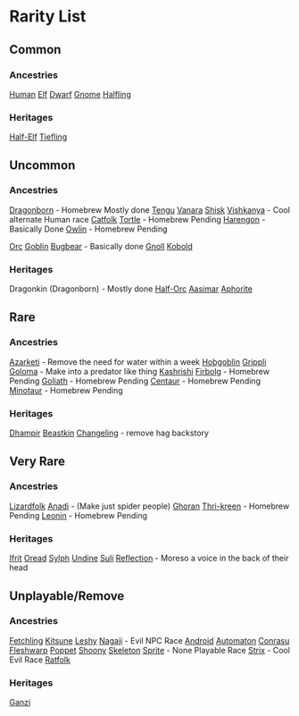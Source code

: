 # **Rarity List**
## **Common**
### Ancestries
[Human](https://2e.aonprd.com/Ancestries.aspx?ID=6)
[Elf](https://2e.aonprd.com/Ancestries.aspx?ID=2)
[Dwarf](https://2e.aonprd.com/Ancestries.aspx?ID=1)
[Gnome](https://2e.aonprd.com/Ancestries.aspx?ID=3)
[Halfling](https://2e.aonprd.com/Ancestries.aspx?ID=5)

### Heritages
[Half-Elf](https://2e.aonprd.com/Ancestries.aspx?ID=7)
[Tiefling](https://2e.aonprd.com/Ancestries.aspx?ID=26)

## **Uncommon**
### Ancestries
[Dragonborn](https://www.dndbeyond.com/races/16-dragonborn) - Homebrew Mostly done
[Tengu](https://2e.aonprd.com/Ancestries.aspx?ID=21)
[Vanara](https://2e.aonprd.com/Ancestries.aspx?ID=55)
[Shisk](https://2e.aonprd.com/Ancestries.aspx?ID=47)
[Vishkanya](https://2e.aonprd.com/Ancestries.aspx?ID=56) - Cool alternate Human race
[Catfolk](https://2e.aonprd.com/Ancestries.aspx?ID=17)
[Tortle](https://www.dndbeyond.com/races/1026404-tortle) - Homebrew Pending
[Harengon](https://www.dndbeyond.com/races/814914-harengon) - Basically Done
[Owlin](https://www.dndbeyond.com/races/883673-owlin) - Homebrew Pending

[Orc](https://2e.aonprd.com/Ancestries.aspx?ID=19)
[Goblin](https://2e.aonprd.com/Ancestries.aspx?ID=4)
[Bugbear](https://www.dndbeyond.com/races/1026380-bugbear) - Basically done
[Gnoll](https://2e.aonprd.com/Ancestries.aspx?ID=44)
[Kobold](https://2e.aonprd.com/Ancestries.aspx?ID=18)

### Heritages
Dragonkin (Dragonborn) - Mostly done
[Half-Orc](https://2e.aonprd.com/Ancestries.aspx?ID=8)
[Aasimar](https://2e.aonprd.com/Ancestries.aspx?ID=24)
[Aphorite](https://2e.aonprd.com/Ancestries.aspx?ID=28)

## **Rare**
### Ancestries
[Azarketi](https://2e.aonprd.com/Ancestries.aspx?ID=41) - Remove the need for water within a week
[Hobgoblin](https://2e.aonprd.com/Ancestries.aspx?ID=13)
[Grippli](https://2e.aonprd.com/Ancestries.aspx?ID=46)
[Goloma](https://2e.aonprd.com/Ancestries.aspx?ID=45) - Make into a predator like thing
[Kashrishi](https://2e.aonprd.com/Ancestries.aspx?ID=53)
[Firbolg](https://www.dndbeyond.com/races/1026387-firbolg) - Homebrew Pending
[Goliath](https://www.dndbeyond.com/races/1026392-goliath) - Homebrew Pending
[Centaur](https://www.dndbeyond.com/races/1026381-centaur) - Homebrew Pending
[Minotaur](https://www.dndbeyond.com/races/1026397-minotaur) - Homebrew Pending

### Heritages
[Dhampir](https://2e.aonprd.com/Ancestries.aspx?ID=23)
[Beastkin](https://2e.aonprd.com/Ancestries.aspx?ID=29)
[Changeling](https://2e.aonprd.com/Ancestries.aspx?ID=22) - remove hag backstory

## **Very Rare**
### Ancestries
[Lizardfolk](https://2e.aonprd.com/Ancestries.aspx?ID=15)
[Anadi](https://2e.aonprd.com/Ancestries.aspx?ID=42) - (Make just spider people)
[Ghoran](https://2e.aonprd.com/Ancestries.aspx?ID=52)
[Thri-kreen](https://www.dndbeyond.com/races/1121699-thri-kreen) - Homebrew Pending
[Leonin](https://www.dndbeyond.com/races/410992-leonin) - Homebrew Pending

### Heritages
[Ifrit](https://2e.aonprd.com/Ancestries.aspx?ID=33)
[Oread](https://2e.aonprd.com/Ancestries.aspx?ID=34)
[Sylph](https://2e.aonprd.com/Ancestries.aspx?ID=36)
[Undine](https://2e.aonprd.com/Ancestries.aspx?ID=37)
[Suli](https://2e.aonprd.com/Ancestries.aspx?ID=35)
[Reflection]([Reflection](https://2e.aonprd.com/Ancestries.aspx?ID=51)) - Moreso a voice in the back of their head

## **Unplayable/Remove**
### Ancestries
[Fetchling](https://2e.aonprd.com/Ancestries.aspx?ID=30)
[Kitsune](https://2e.aonprd.com/Ancestries.aspx?ID=38)
[Leshy](https://2e.aonprd.com/Ancestries.aspx?ID=14)
[Nagaji](https://2e.aonprd.com/Ancestries.aspx?ID=54) - Evil NPC Race
[Android](https://2e.aonprd.com/Ancestries.aspx?ID=27)
[Automaton](https://2e.aonprd.com/Ancestries.aspx?ID=48)
[Conrasu](https://2e.aonprd.com/Ancestries.aspx?ID=43)
[Fleshwarp](https://2e.aonprd.com/Ancestries.aspx?ID=31)
[Poppet](https://2e.aonprd.com/Ancestries.aspx?ID=49)
[Shoony](https://2e.aonprd.com/Ancestries.aspx?ID=16)
[Skeleton](https://2e.aonprd.com/Ancestries.aspx?ID=50)
[Sprite](https://2e.aonprd.com/Ancestries.aspx?ID=39) - None Playable Race
[Strix](https://2e.aonprd.com/Ancestries.aspx?ID=40) - Cool Evil Race
[Ratfolk](https://2e.aonprd.com/Ancestries.aspx?ID=20)

### Heritages
[Ganzi](https://2e.aonprd.com/Ancestries.aspx?ID=32)

